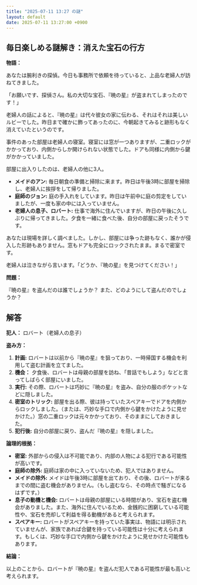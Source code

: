 ```yaml
---
title: "2025-07-11 13:27 の謎"
layout: default
date: 2025-07-11 13:27:00 +0900
---
```

## 毎日楽しめる謎解き：消えた宝石の行方

**物語：**

あなたは腕利きの探偵。今日も事務所で依頼を待っていると、上品な老婦人が訪ねてきました。

「お願いです、探偵さん。私の大切な宝石、『暁の星』が盗まれてしまったのです！」

老婦人の話によると、『暁の星』は代々彼女の家に伝わる、それはそれは美しいルビーでした。昨日まで確かに飾ってあったのに、今朝起きてみると跡形もなく消えていたというのです。

事件のあった部屋は老婦人の寝室。寝室には窓が一つありますが、二重ロックがかかっており、内側からしか開けられない状態でした。ドアも同様に内側から鍵がかかっていました。

部屋に出入りしたのは、老婦人の他に3人。

*   **メイドのアン:** 毎日朝食の準備と掃除に来ます。昨日は午後3時に部屋を掃除し、老婦人に挨拶をして帰りました。
*   **庭師のジョン:** 庭の手入れをしています。昨日は午前中に庭の剪定をしていましたが、一度も家の中には入っていません。
*   **老婦人の息子、ロバート:** 仕事で海外に住んでいますが、昨日の午後に久しぶりに帰ってきました。夕食を一緒に食べた後、自分の部屋に戻ったそうです。

あなたは現場を詳しく調べました。しかし、部屋には争った跡もなく、誰かが侵入した形跡もありません。窓もドアも完全にロックされたまま。まるで密室です。

老婦人は泣きながら言います。「どうか、『暁の星』を見つけてください！」

**問題：**

『暁の星』を盗んだのは誰でしょうか？ また、どのようにして盗んだのでしょうか？

## 解答

**犯人：** ロバート（老婦人の息子）

**盗み方：**

1.  **計画:** ロバートは以前から『暁の星』を狙っており、一時帰国する機会を利用して盗む計画を立てました。
2.  **機会：** 夕食後、ロバートは母親の部屋を訪ね、「昔話でもしよう」などと言ってしばらく部屋にいました。
3.  **実行:** その際、ロバートは巧妙に『暁の星』を盗み、自分の服のポケットなどに隠しました。
4.  **密室のトリック:** 部屋を出る際、彼は持っていたスペアキーでドアを内側からロックしました。（または、巧妙な手口で内側から鍵をかけたように見せかけた。）窓の二重ロックは元々かかっており、そのままにしておきました。
5.  **犯行後:** 自分の部屋に戻り、盗んだ『暁の星』を隠しました。

**論理的根拠：**

*   **密室:** 外部からの侵入は不可能であり、内部の人物による犯行である可能性が高いです。
*   **庭師の除外:** 庭師は家の中に入っていないため、犯人ではありません。
*   **メイドの除外:** メイドは午後3時に部屋を出ており、その後、ロバートが来るまでの間に盗む機会がありません。（もし盗むなら、その時点で騒ぎになるはずです。）
*   **息子の動機と機会:** ロバートは母親の部屋にいる時間があり、宝石を盗む機会がありました。また、海外に住んでいるため、金銭的に困窮している可能性や、宝石を売却して利益を得る動機があると考えられます。
*  **スペアキー:** ロバートがスペアキーを持っていた事実は、物語には明示されていませんが、家族であれば合鍵を持っている可能性は十分に考えられます。もしくは、巧妙な手口で内側から鍵をかけたように見せかけた可能性もあります。

**結論：**

以上のことから、ロバートが『暁の星』を盗んだ犯人である可能性が最も高いと考えられます。
